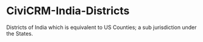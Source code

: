 # CiviCRM-India-Districts
Districts of India which is equivalent to US Counties; a sub jurisdiction under the States.
